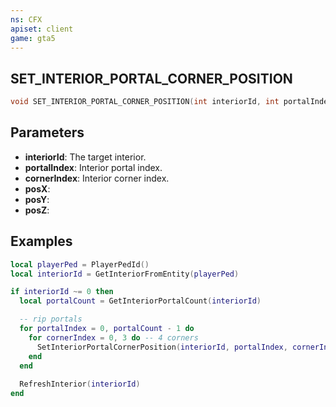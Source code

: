 ```yaml
---
ns: CFX
apiset: client
game: gta5
---
```

## SET_INTERIOR_PORTAL_CORNER_POSITION

```c
void SET_INTERIOR_PORTAL_CORNER_POSITION(int interiorId, int portalIndex, int cornerIndex, float posX, float posY, float posZ);
```

## Parameters
* **interiorId**: The target interior.
* **portalIndex**: Interior portal index.
* **cornerIndex**: Interior corner index.
* **posX**:
* **posY**:
* **posZ**:

## Examples

```lua
local playerPed = PlayerPedId()
local interiorId = GetInteriorFromEntity(playerPed)

if interiorId ~= 0 then
  local portalCount = GetInteriorPortalCount(interiorId)

  -- rip portals
  for portalIndex = 0, portalCount - 1 do
    for cornerIndex = 0, 3 do -- 4 corners
      SetInteriorPortalCornerPosition(interiorId, portalIndex, cornerIndex, 0.0, 0.0, 0.0)
    end
  end
  
  RefreshInterior(interiorId)
end
```

